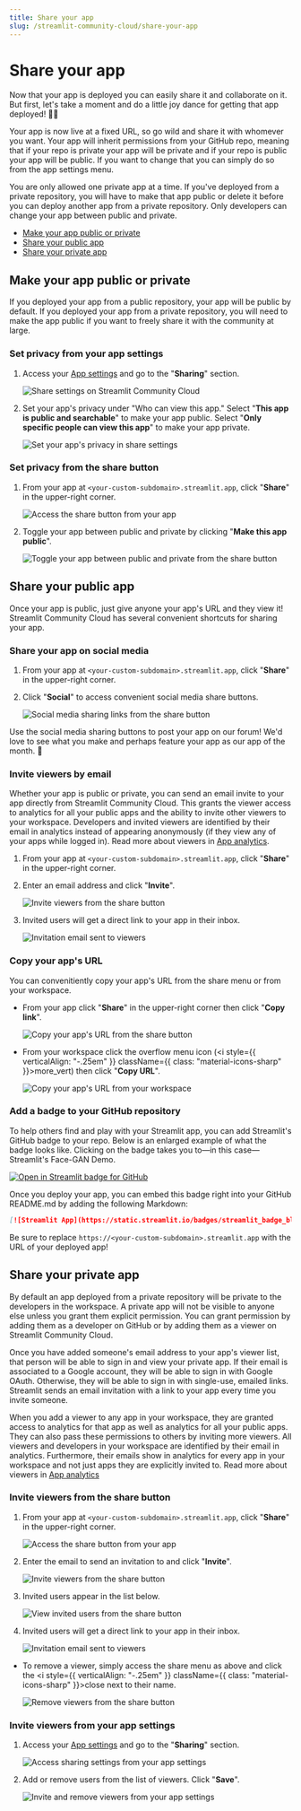 ```yaml
---
title: Share your app
slug: /streamlit-community-cloud/share-your-app
---
```


# Share your app

Now that your app is deployed you can easily share it and collaborate on it. But first, let's take a moment and do a little joy dance for getting that app deployed! 🕺💃

Your app is now live at a fixed URL, so go wild and share it with whomever you want. Your app will inherit permissions from your GitHub repo, meaning that if your repo is private your app will be private and if your repo is public your app will be public. If you want to change that you can simply do so from the app settings menu.

You are only allowed one private app at a time. If you've deployed from a private repository, you will have to make that app public or delete it before you can deploy another app from a private repository. Only developers can change your app between public and private.

- [Make your app public or private](#make-your-app-public-or-private)
- [Share your public app](#share-your-public-app)
- [Share your private app](#share-your-private-app)

## Make your app public or private

If you deployed your app from a public repository, your app will be public by default. If you deployed your app from a private repository, you will need to make the app public if you want to freely share it with the community at large.

### Set privacy from your app settings

1. Access your [App settings](/streamlit-community-cloud/manage-your-app/app-settings) and go to the "**Sharing**" section.

    ![Share settings on Streamlit Community Cloud](/images/streamlit-community-cloud/workspace-app-settings-sharing.png)

2. Set your app's privacy under "Who can view this app." Select "**This app is public and searchable**" to make your app public. Select "**Only specific people can view this app**" to make your app private.

    ![Set your app's privacy in share settings](/images/streamlit-community-cloud/workspace-app-settings-sharing-change.png)

### Set privacy from the share button

1. From your app at `<your-custom-subdomain>.streamlit.app`, click "**Share**" in the upper-right corner.

    ![Access the share button from your app](/images/streamlit-community-cloud/share-open.png)

2. Toggle your app between public and private by clicking "**Make this app public**".

    ![Toggle your app between public and private from the share button](/images/streamlit-community-cloud/share-menu-public-toggle.png)

## Share your public app

Once your app is public, just give anyone your app's URL and they view it! Streamlit Community Cloud has several convenient shortcuts for sharing your app.

### Share your app on social media

1. From your app at `<your-custom-subdomain>.streamlit.app`, click "**Share**" in the upper-right corner.
2. Click "**Social**" to access convenient social media share buttons.

    ![Social media sharing links from the share button](/images/streamlit-community-cloud/share-menu-social.png)

<Tip>

Use the social media sharing buttons to post your app on our forum! We'd love to see what you make and perhaps feature your app as our app of the month. 💖

</Tip>

### Invite viewers by email

Whether your app is public or private, you can send an email invite to your app directly from Streamlit Community Cloud. This grants the viewer access to analytics for all your public apps and the ability to invite other viewers to your workspace. Developers and invited viewers are identified by their email in analytics instead of appearing anonymously (if they view any of your apps while logged in). Read more about viewers in [App analytics](/streamlit-community-cloud/manage-your-app/app-analytics).

1. From your app at `<your-custom-subdomain>.streamlit.app`, click "**Share**" in the upper-right corner.
2. Enter an email address and click "**Invite**".

    ![Invite viewers from the share button](/images/streamlit-community-cloud/share-invite-public.png)

3. Invited users will get a direct link to your app in their inbox.

    ![Invitation email sent to viewers](/images/streamlit-community-cloud/share-invite-email.png)

### Copy your app's URL

You can convenitiently copy your app's URL from the share menu or from your workspace.

* From your app click "**Share**" in the upper-right corner then click "**Copy link**".

    ![Copy your app's URL from the share button](/images/streamlit-community-cloud/share-copy.png)

* From your workspace click the overflow menu icon (<i style={{ verticalAlign: "-.25em" }} className={{ class: "material-icons-sharp" }}>more_vert</i>) then click "**Copy URL**".

    ![Copy your app's URL from your workspace](/images/streamlit-community-cloud/workspace-app-copy.png)

### Add a badge to your GitHub repository

To help others find and play with your Streamlit app, you can add Streamlit's GitHub badge to your repo. Below is an enlarged example of what the badge looks like. Clicking on the badge takes you to&mdash;in this case&mdash;Streamlit's Face-GAN Demo.

<div style={{ marginBottom: '2em' }}>
<div style={{ width: 'fit-content', margin: 'auto' }}>
    <a href="https://streamlit-demo-face-gan-streamlit-app-v2nxgz.streamlit.app/" target="_blank">
    <Image alt="Open in Streamlit badge for GitHub" src="/images/streamlit-community-cloud/github-badge.svg" pure />
    </a>
</div>
</div>


Once you deploy your app, you can embed this badge right into your GitHub README.md by adding the following Markdown:

```markdown
[![Streamlit App](https://static.streamlit.io/badges/streamlit_badge_black_white.svg)](https://<your-custom-subdomain>.streamlit.app)
```

<Note>

Be sure to replace `https://<your-custom-subdomain>.streamlit.app` with the URL of your deployed app!

</Note>

## Share your private app

By default an app deployed from a private repository will be private to the developers in the workspace. A private app will not be visible to anyone else unless you grant them explicit permission. You can grant permission by adding them as a developer on GitHub or by adding them as a viewer on Streamlit Community Cloud.

Once you have added someone's email address to your app's viewer list, that person will be able to sign in and view your private app. If their email is associated to a Google account, they will be able to sign in with Google OAuth. Otherwise, they will be able to sign in with single-use, emailed links. Streamlit sends an email invitation with a link to your app every time you invite someone.

<Important>

When you add a viewer to any app in your workspace, they are granted access to analytics for that app as well as analytics for all your public apps. They can also pass these permissions to others by inviting more viewers. All viewers and developers in your workspace are identified by their email in analytics. Furthermore, their emails show in analytics for every app in your workspace and not just apps they are explicitly invited to. Read more about viewers in [App analytics](/streamlit-community-cloud/manage-your-app/app-analytics)

</Important>

### Invite viewers from the share button

1. From your app at `<your-custom-subdomain>.streamlit.app`, click "**Share**" in the upper-right corner.

    ![Access the share button from your app](/images/streamlit-community-cloud/share-open.png)

2. Enter the email to send an invitation to and click "**Invite**".

    ![Invite viewers from the share button](/images/streamlit-community-cloud/share-invite.png)

3. Invited users appear in the list below.

    ![View invited users from the share button](/images/streamlit-community-cloud/share-invited.png)

4. Invited users will get a direct link to your app in their inbox.

    ![Invitation email sent to viewers](/images/streamlit-community-cloud/share-invite-email.png)

* To remove a viewer, simply access the share menu as above and click the <i style={{ verticalAlign: "-.25em" }} className={{ class: "material-icons-sharp" }}>close</i> next to their name.

    ![Remove viewers from the share button](/images/streamlit-community-cloud/share-remove.png)

### Invite viewers from your app settings

1. Access your [App settings](/streamlit-community-cloud/manage-your-app/app-settings) and go to the "**Sharing**" section.

    ![Access sharing settings from your app settings](/images/streamlit-community-cloud/workspace-app-settings-sharing.png)

2. Add or remove users from the list of viewers. Click "**Save**".

    ![Invite and remove viewers from your app settings](/images/streamlit-community-cloud/workspace-app-settings-sharing-invite.png)

